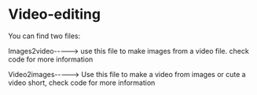# Video-editing
You can find two files:

Images2video-----> use this file to make images from a video file. check code for more information

Video2images-----> Use this file to make a video from images or cute a video short, check code for more information
